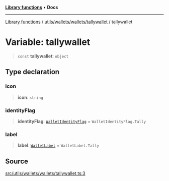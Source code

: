 [**Library functions**](../../../../../README.md) • **Docs**

***

[Library functions](../../../../../modules.md) / [utils/wallets/wallets/tallywallet](../README.md) / tallywallet

# Variable: tallywallet

> `const` **tallywallet**: `object`

## Type declaration

### icon

> **icon**: `string`

### identityFlag

> **identityFlag**: [`WalletIdentityFlag`](../../../types/enumerations/WalletIdentityFlag.md) = `WalletIdentityFlag.Tally`

### label

> **label**: [`WalletLabel`](../../../types/enumerations/WalletLabel.md) = `WalletLabel.Tally`

## Source

[src/utils/wallets/wallets/tallywallet.ts:3](https://github.com/bgd-labs/fe-shared/blob/bcb81f075c57b42adfeb5f3e6c387d13f532f431/src/utils/wallets/wallets/tallywallet.ts#L3)
